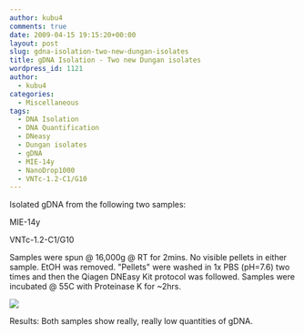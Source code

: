 ```yaml
---
author: kubu4
comments: true
date: 2009-04-15 19:15:20+00:00
layout: post
slug: gdna-isolation-two-new-dungan-isolates
title: gDNA Isolation - Two new Dungan isolates
wordpress_id: 1121
author:
  - kubu4
categories:
  - Miscellaneous
tags:
  - DNA Isolation
  - DNA Quantification
  - DNeasy
  - Dungan isolates
  - gDNA
  - MIE-14y
  - NanoDrop1000
  - VNTc-1.2-C1/G10
---
```


Isolated gDNA from the following two samples:

MIE-14y

VNTc-1.2-C1/G10

Samples were spun @ 16,000g @ RT for 2mins. No visible pellets in either sample. EtOH was removed. "Pellets" were washed in 1x PBS (pH=7.6) two times and then the Qiagen DNEasy Kit protocol was followed. Samples were incubated @ 55C with Proteinase K for ~2hrs.

![](http://eagle.fish.washington.edu/Arabidopsis/20090415%20gDNA%20SJW.jpg)

Results: Both samples show really, really low quantities of gDNA.
